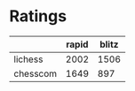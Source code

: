 # Ratings

|          | rapid | blitz |
|----------|-------|-------|
| lichess  | 2002 | 1506 |
| chesscom | 1649 | 897 |
